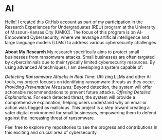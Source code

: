 # AI

Hello! I created this GitHub account as part of my participation in the Research Experiences for Undergraduates (REU) program at the University of Missouri-Kansas City (UMKC). The focus of this program is on AI-Empowered Cybersecurity, where we leverage artificial intelligence and large language models (LLMs) to address various cybersecurity challenges.

**About My Research**
My research specifically aims to protect small businesses from ransomware attacks. Small businesses are often targeted by cybercriminals due to their typically limited cybersecurity resources. By using advanced AI techniques, I am developing a system capable of:

_Detecting Ransomware Attacks in Real Time_: Utilizing LLMs and other AI tools, my project focuses on identifying ransomware threats as they occur.
_Providing Preventative Measures:_ Beyond detection, the system will offer actionable recommendations to prevent future attacks.
_Offering Detailed Explanations:_ For each detected threat, the system will provide a comprehensive explanation, helping users understand why an email or action was flagged as malicious.
This project is a step toward creating a safer digital environment for small businesses, empowering them to defend against the increasing threat of ransomware.

Feel free to explore my repositories to see the progress and contributions in this exciting and crucial area of cybersecurity.
